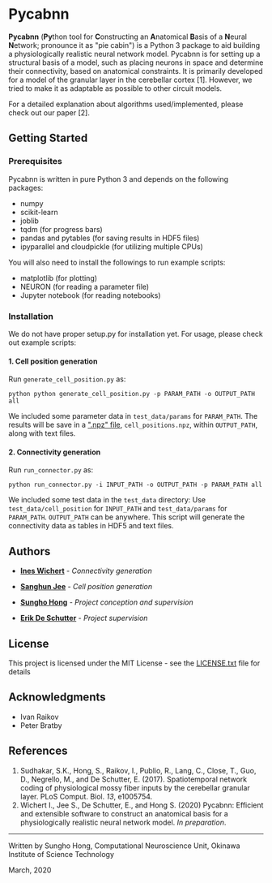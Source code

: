 # Pycabnn

**Pycabnn** (**Py**thon tool for **C**onstructing an **A**natomical **B**asis of a **N**eural **N**etwork; pronounce it as "pie cabin") is a Python 3 package to aid building a physiologically realistic neural network model. Pycabnn is for setting up a structural basis of a model, such as placing neurons in space and determine their connectivity, based on anatomical constraints. It is primarily developed for a model of the granular layer in the cerebellar cortex [1]. However, we tried to make it as adaptable as possible to other circuit models.

For a detailed explanation about algorithms used/implemented, please check out our paper [2].

## Getting Started

### Prerequisites

Pycabnn is written in pure Python 3 and depends on the following packages:

- numpy
- scikit-learn
- joblib
- tqdm (for progress bars)
- pandas and pytables (for saving results in HDF5 files)
- ipyparallel and cloudpickle (for utilizing multiple CPUs)

You will also need to install the followings to run example scripts:

- matplotlib (for plotting)
- NEURON (for reading a parameter file)
- Jupyter notebook (for reading notebooks)

### Installation

We do not have proper setup.py for installation yet. For usage, please check out example scripts:

#### 1. Cell position generation

Run `generate_cell_position.py` as:

```shell
python python generate_cell_position.py -p PARAM_PATH -o OUTPUT_PATH all
```

We included some parameter data in `test_data/params` for `PARAM_PATH`. The results will be save in a [".npz" file](https://docs.scipy.org/doc/numpy/reference/generated/numpy.savez.html), `cell_positions.npz`, within `OUTPUT_PATH`, along with text files.

#### 2. Connectivity generation

Run `run_connector.py` as:

```shell
python run_connector.py -i INPUT_PATH -o OUTPUT_PATH -p PARAM_PATH all
```

We included some test data in the `test_data` directory: Use `test_data/cell_position` for `INPUT_PATH` and `test_data/params` for `PARAM_PATH`. `OUTPUT_PATH` can be anywhere. This script will generate the connectivity data as tables in HDF5 and text files.

## Authors

- [**Ines Wichert**](https://github.com/inesw) - _Connectivity generation_

- [**Sanghun Jee**](https://github.com/Alexji9494) - _Cell position generation_

- [**Sungho Hong**](http://shhong.github.io) - _Project conception and supervision_

- [**Erik De Schutter**](https://groups.oist.jp/cnu) - _Project supervision_

## License

This project is licensed under the MIT License - see the [LICENSE.txt](LICENSE.txt) file for details

## Acknowledgments

- Ivan Raikov
- Peter Bratby

## References

1. Sudhakar, S.K., Hong, S., Raikov, I., Publio, R., Lang, C., Close, T., Guo, D., Negrello, M., and De Schutter, E. (2017). Spatiotemporal network coding of physiological mossy fiber inputs by the cerebellar granular layer. PLoS Comput. Biol. _13_, e1005754.
2. Wichert I., Jee S., De Schutter, E., and Hong S. (2020) Pycabnn: Efficient and extensible software to construct an anatomical basis for a physiologically realistic neural network model. _In preparation_.

---

Written by Sungho Hong, Computational Neuroscience Unit, Okinawa Institute of Science Technology

March, 2020
